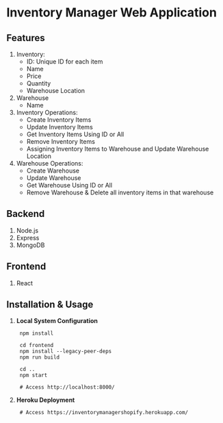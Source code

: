 # Inventory Manager Web Application

## Features
1. Inventory:
   * ID: Unique ID for each item
   *  Name
   *  Price
   *  Quantity
   *  Warehouse Location
2. Warehouse
   * Name
3. Inventory Operations:
   * Create Inventory Items
   * Update Inventory Items
   * Get Inventory Items Using ID or All
   * Remove Inventory Items
   * Assigning Inventory Items to Warehouse and Update Warehouse Location
4. Warehouse Operations:
   * Create Warehouse
   * Update Warehouse
   * Get Warehouse Using ID or All
   * Remove Warehouse & Delete all inventory items in that warehouse

## Backend
1. Node.js
2. Express
3. MongoDB

## Frontend
1. React

## Installation & Usage
1. <b>Local System Configuration</b>
   ```
    npm install

    cd frontend
    npm install --legacy-peer-deps
    npm run build

    cd ..
    npm start

    # Access http://localhost:8000/
   ```
2. <b>Heroku Deployment</b>
   ```
    # Access https://inventorymanagershopify.herokuapp.com/
